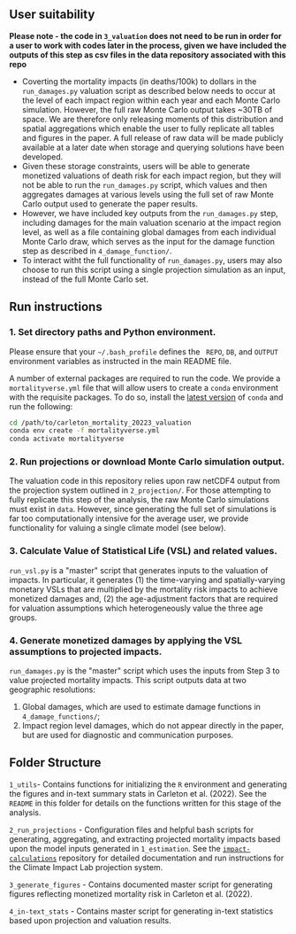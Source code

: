 ## User suitability 

**Please note - the code in `3_valuation` does not need to be run in order for a user to work with codes later in the process, given we have included the outputs of this step as csv files in the data repository associated with this repo**

- Coverting the mortality impacts (in deaths/100k) to dollars in the `run_damages.py` valuation script as described below needs to occur at the level of each impact region within each year and each Monte Carlo simulation. However, the full raw Monte Carlo output takes ~30TB of space. We are therefore only releasing moments of this distribution and spatial aggregations which enable the user to fully replicate all tables and figures in the paper. A full release of raw data will be made publicly available at a later date when storage and querying solutions have been developed.
- Given these storage constraints, users will be able to generate monetized valuations of death risk for each impact region, but they will not be able to run the `run_damages.py` script, which values and then aggregates damages at various levels using the full set of raw Monte Carlo output used to generate the paper results. 
- However, we have included key outputs from the `run_damages.py` step, including damages for the main valuation scenario at the impact region level, as well as a file containing global damages from each individual Monte Carlo draw, which serves as the input for the damage function step as described in `4_damage_function/`.
- To interact witht the full functionality of `run_damages.py`, users may also choose to run this script using a single projection simulation as an input, instead of the full Monte Carlo set. 

## Run instructions

### 1. Set directory paths and Python environment.

Please ensure that your `~/.bash_profile` defines the ` REPO`, `DB`, and `OUTPUT` environment variables as instructed in the main README file.  

A number of external packages are required to run the code. We provide a `mortalityverse.yml` file that will allow users to create a `conda` environment with the requisite packages. To do so, install the [latest version](https://docs.conda.io/en/latest/miniconda.html) of `conda` and run the following:

```bash
cd /path/to/carleton_mortality_20223_valuation
conda env create -f mortalityverse.yml
conda activate mortalityverse
```

### 2. Run projections or download Monte Carlo simulation output.
The valuation code in this repository relies upon raw netCDF4 output from the projection system outlined in `2_projection/`. For those attempting to fully replicate this step of the analysis, the raw Monte Carlo simulations must exist in `data`. However, since generating the full set of simulations is far too computationally intensive for the average user, we provide functionality for valuing a single climate model (see below). 

### 3. Calculate Value of Statistical Life (VSL) and related values.
`run_vsl.py` is a "master" script that generates inputs to the valuation of impacts. In particular, it generates (1) the time-varying and spatially-varying monetary VSLs that are multiplied by the mortality risk impacts to achieve monetized damages and, (2) the age-adjustment factors that are required for valuation assumptions which heterogeneously value the three age groups.

### 4. Generate monetized damages by applying the VSL assumptions to projected impacts.

`run_damages.py` is the "master" script which uses the inputs from Step 3 to value projected mortality impacts. This script outputs data at two geographic resolutions:

1. Global damages, which are used to estimate damage functions in `4_damage_functions/`;
2. Impact region level damages, which do not appear directly in the paper, but are used for diagnostic and communication purposes.


## Folder Structure

`1_utils`- Contains functions for initializing the `R` environment and generating the figures and in-text summary stats in Carleton et al. (2022). See the `README` in this folder for details on the functions written for this stage of the analysis.

`2_run_projections` - Configuration files and helpful bash scripts for generating, aggregating, and extracting projected mortality impacts based upon the model inputs generated in `1_estimation`. See the [`impact-calculations`](https://github.com/ClimateImpactLab/impact-calculations) repository for detailed documentation and run instructions for the Climate Impact Lab projection system.

`3_generate_figures` - Contains documented master script for generating figures reflecting monetized mortality risk in Carleton et al. (2022).

`4_in-text_stats` - Contains master script for generating in-text statistics based upon projection and valuation results.
